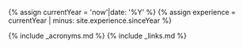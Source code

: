 {% assign currentYear = 'now'|date: '%Y' %}
{% assign experience = currentYear | minus: site.experience.sinceYear %}

{% include _acronyms.md %}
{% include _links.md %}
